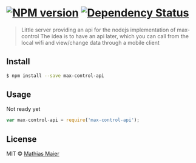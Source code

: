 #  [![NPM version][npm-image]][npm-url] [![Dependency Status][daviddm-url]][daviddm-image]

> Little server providing an api for the nodejs implementation of max-control
> The idea is to have an api later, which you can call from the local wifi and view/change data through a mobile client


## Install

```sh
$ npm install --save max-control-api
```


## Usage
Not ready yet

```js
var max-control-api = require('max-control-api');
```


## License

MIT © [Mathias Maier](mathiasmaier.de)


[npm-url]: https://npmjs.org/package/max-control-api
[npm-image]: https://badge.fury.io/js/max-control-api.svg
[travis-url]: https://travis-ci.org/MathiasTim/max-control-api
[travis-image]: https://travis-ci.org/MathiasTim/max-control-api.svg?branch=master
[daviddm-url]: https://david-dm.org/MathiasTim/max-control-api.svg?theme=shields.io
[daviddm-image]: https://david-dm.org/MathiasTim/max-control-api
